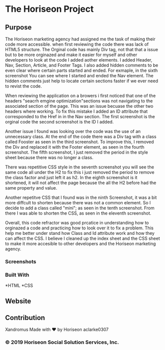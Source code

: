 # The Horiseon Project

## Purpose

The Horiseon marketing agency had assigned me the task of making their code more accessible. when first reviewing the code there was lack of HTML5 structure. The Orginal code has mainly Div tag, not that that a issue but to be more orginazed and make it easier for myself and other developers to look at the code I added aother elements. I added Header, Nav, Section, Article, and Footer Tags. I also added hidden comments to be even clear where certain parts started and ended. For exmaple, in the sixth screenshot You can see where I started and ended the Nav element. The hidden comments just help to locate certain sections faster if we ever need to revist the code. 

When reviewing the application on a browers i first noticed that one of the headers "seacrh emgine optimization"sections was not navigating to the associated section of the page. This was an issue becuase the other two headers where working. To fix this mistake I added an ID attribute that corresponded to the Href in in the Nav section. The first screenshot is the orginal code the second screenshot is the ID I added.

Another issue I found was looking over the code was the use of an unnecessary class. At the end of the code there was a Div tag with a class called Fooster as seen in the third screenshot. To improve this, I removed the Div and replaced it with the Footer element, as seen in the fourth screenshot. The fifth screenshot, I just removed the period  in the style sheet because there was no longer a class.  

There was repetitive CSS style in the seventh screenshot you will see the same code all under the H2 to fix this i just removed the period to remove the class factor and just left it as h2. In the eighth screenshot is it shortened, it will not affect the page because the all the H2 before had the same property and value. 

Another repetitve CSS that I found was in the ninth Screenshot, it was a bit more diffcult to shorten because there was not a common element. So I decide to add a class called "mini"; as seen in the tenth screenshot. From there I was able to shorten the CSS, as seen in the eleventh screenshot. 

Overall, this code refractor was good prcatice in understanding how to orginazed a code and practicing how to look over it to fix a problem. This help me better under stand how Class and Id attribute work and how they can affect the CSS. I believe I cleaned up the index sheet and the CSS sheet to make it more accesible to other developers and the Horiseon marketing agency. 
### Screenshots


### Built With
*HTML
*CSS


## Website 


## Contribution
Xandromus
Made with ❤️️ by Horiseon
aclarke0307

### © 2019 Horiseon Social Solution Services, Inc.
